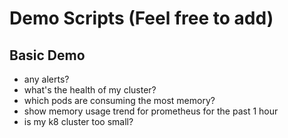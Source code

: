 # Demo Scripts (Feel free to add)

## Basic Demo

- any alerts?
- what's the health of my cluster?
- which pods are consuming the most memory?
- show memory usage trend for prometheus for the past 1 hour
- is my k8 cluster too small?
  